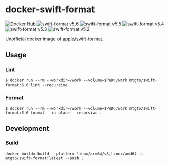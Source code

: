docker-swift-format
====
[![Docker Hub](https://img.shields.io/docker/cloud/build/mtgto/swift-format)](https://hub.docker.com/r/mtgto/swift-format/)
![swift-format v5.6](https://img.shields.io/docker/v/mtgto/swift-format/5.6)
![swift-format v5.5](https://img.shields.io/docker/v/mtgto/swift-format/5.5)
![swift-format v5.4](https://img.shields.io/docker/v/mtgto/swift-format/5.4)
![swift-format v5.3](https://img.shields.io/docker/v/mtgto/swift-format/5.3)
![swift-format v5.2](https://img.shields.io/docker/v/mtgto/swift-format/5.2)

Unofficial docker image of [apple/swift-format](https://github.com/apple/swift-format).

## Usage

### Lint

```console
$ docker run --rm --workdir=/work --volume=$PWD:/work mtgto/swift-format:5.6 lint --recursive .
```

### Format

```console
$ docker run --rm --workdir=/work --volume=$PWD:/work mtgto/swift-format:5.6 format --in-place --recursive .
```

## Development

### Build

```console
docker buildx build --platform linux/arm64/v8,linux/amd64 -t mtgto/swift-format:latest --push .
```
